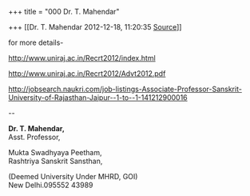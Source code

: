 +++
title = "000 Dr. T. Mahendar"

+++
[[Dr. T. Mahendar	2012-12-18, 11:20:35 [Source](https://groups.google.com/g/bvparishat/c/nKYgETHTfpI)]]



for more details-

<http://www.uniraj.ac.in/Recrt2012/index.html>

<http://www.uniraj.ac.in/Recrt2012/Advt2012.pdf>  

<http://jobsearch.naukri.com/job-listings-Associate-Professor-Sanskrit-University-of-Rajasthan-Jaipur--1-to--1-141212900016>  

  

--  

**Dr. T. Mahendar,**  
    Asst. Professor,

Mukta Swadhyaya Peetham,  
Rashtriya Sanskrit Sansthan,

(Deemed University Under MHRD, GOI)  
New Delhi.095552 43989

  

